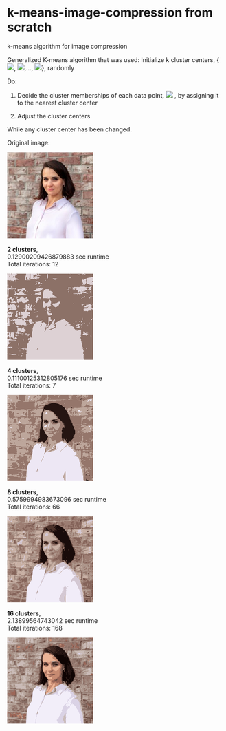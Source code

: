 # k-means-image-compression from scratch

k-means algorithm for image compression

Generalized K-means algorithm that was used:
  Initialize k cluster centers, {<img src="https://latex.codecogs.com/gif.latex?c_1"/>, <img src="https://latex.codecogs.com/gif.latex?c_2"/>,..., <img src="https://latex.codecogs.com/gif.latex?c_k"/>}, randomly

  Do:
  
   1. Decide the cluster memberships of each data point, <img src="https://latex.codecogs.com/gif.latex?x_i"/> , by assigning it to the nearest cluster center
    
   2. Adjust the cluster centers
    
  While any cluster center has been changed.

Original image:

![alt text](https://github.com/natgolovach/k-means-image-compression/blob/main/_data/ng.jpg)

**2 clusters**,<br> 0.12900209426879883 sec runtime<br>Total iterations:  12

![alt text](https://github.com/natgolovach/k-means-image-compression/blob/main/ng.jpg_Compressed_2_clusters.png)

**4 clusters**,<br>0.11100125312805176 sec runtime<br>Total iterations:  7

![alt text](https://github.com/natgolovach/k-means-image-compression/blob/main/ng.jpg_Compressed_4_clusters.png)

**8 clusters**,<br>0.5759994983673096 sec runtime<br>Total iterations:  66

![alt text](https://github.com/natgolovach/k-means-image-compression/blob/main/ng.jpg_Compressed_8_clusters.png)

**16 clusters**,<br>2.13899564743042 sec runtime<br>Total iterations:  168

![alt text](https://github.com/natgolovach/k-means-image-compression/blob/main/ng.jpg_Compressed_16_clusters.png)
